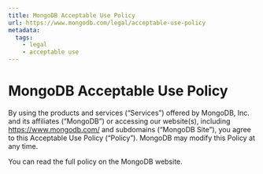 ```yaml
---
title: MongoDB Acceptable Use Policy
url: https://www.mongodb.com/legal/acceptable-use-policy
metadata:
  tags:
    - legal
    - acceptable use
---
```


# MongoDB Acceptable Use Policy

By using the products and services (“Services”) offered by MongoDB, Inc. and its affiliates (“MongoDB”) or accessing our website(s), including https://www.mongodb.com/ and subdomains (“MongoDB Site”), you agree to this Acceptable Use Policy (“Policy”). MongoDB may modify this Policy at any time.

You can read the full policy on the MongoDB website.
